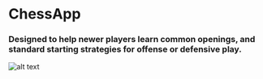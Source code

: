 # ChessApp
 
### Designed to help newer players learn common openings, and standard starting strategies for offense or defensive play.

![alt text](https://github.com/weberbenswe/Chess/blob/[main]/)
